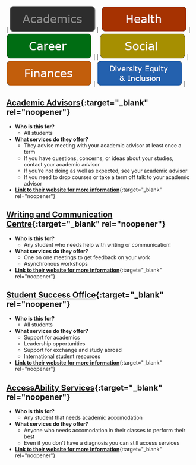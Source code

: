 
|<img  alt="" src="">  [![Academics](./images/Buttons/selected/Academics.png)](https://raywoo32.github.io/raywoo32.github.io-waterloo-resources/subpages/academics.html) |  <img  alt="" src=""> [![Health ](./images/Buttons/Health.png)](https://raywoo32.github.io/raywoo32.github.io-waterloo-resources/subpages/health.html) |<img  alt="" src=""> [![Career](./images/Buttons/Career.png)](https://raywoo32.github.io/raywoo32.github.io-waterloo-resources/subpages/career.html) |
|<img  alt="" src=""> [![Social Life](./images/Buttons/Social.png)](https://raywoo32.github.io/raywoo32.github.io-waterloo-resources/subpages/social.html) |  <img  alt="" src=""> [![Finances](./images/Buttons/Finances.png)](https://raywoo32.github.io/raywoo32.github.io-waterloo-resources/subpages/finaces.html) |<img alt="" src=""> [![Human Rights, Equity and Inclusion](./images/Buttons/equity.png)](https://raywoo32.github.io/raywoo32.github.io-waterloo-resources/subpages/equity.html) |


## [Academic Advisors](https://uwaterloo.ca/registrar/current-students/advisors){:target="_blank" rel="noopener"}
- **Who is this for?**
  - All students 
- **What services do they offer?**
  - They advise meeting with your academic advisor at least once a term
  - If you have questions, concerns, or ideas about your studies, contact your academic advisor
  - If you’re not doing as well as expected, see your academic advisor
  - If you need to drop courses or take a term off talk to your academic advisor 
- [**Link to their website for more information**](https://uwaterloo.ca/registrar/current-students/advisors){:target="_blank" rel="noopener"}

## [Writing and Communication Centre](https://uwaterloo.ca/writing-and-communication-centre/){:target="_blank" rel="noopener"} 
- **Who is this for?**
  - Any student who needs help with writing or communication! 
- **What services do they offer?**
  - One on one meetings to get feedback on your work 
  - Asynchronous workshops 
- [**Link to their website for more information**](https://uwaterloo.ca/writing-and-communication-centre/){:target="_blank" rel="noopener"} 

## [Student Success Office](https://uwaterloo.ca/student-success/){:target="_blank" rel="noopener"} 
- **Who is this for?**
  - All students 
- **What services do they offer?**
  - Support for academics
  - Leadership opportunities 
  - Support for exchange and study abroad
  - International student resources 
- [**Link to their website for more information**](https://uwaterloo.ca/student-success/){:target="_blank" rel="noopener"} 

## [AccessAbility Services](https://uwaterloo.ca/accessability-services/){:target="_blank" rel="noopener"}
- **Who is this for?**
  - Any student that needs academic accomodation 
- **What services do they offer?**
  - Anyone who needs accomodation in their classes to perform their best 
  - Even if you don't have a diagnosis you can still access services 
- [**Link to their website for more information**](https://uwaterloo.ca/accessability-services/){:target="_blank" rel="noopener"}



